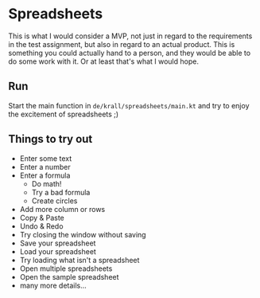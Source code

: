# Spreadsheets

This is what I would consider a MVP, not just in regard to the requirements in the test assignment, but also in regard
to an actual product. This is something you could actually hand to a person, and they would be able to do some work with
it. Or at least that's what I would hope.

## Run

Start the main function in `de/krall/spreadsheets/main.kt` and try to enjoy the excitement of spreadsheets ;)

## Things to try out

- Enter some text
- Enter a number
- Enter a formula
    - Do math!
    - Try a bad formula
    - Create circles
- Add more column or rows
- Copy & Paste
- Undo & Redo
- Try closing the window without saving
- Save your spreadsheet
- Load your spreadsheet
- Try loading what isn't a spreadsheet
- Open multiple spreadsheets
- Open the sample spreadsheet
- many more details...
